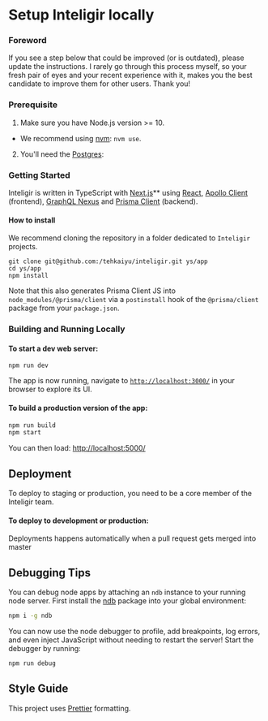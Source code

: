 # Setup Inteligir locally

### Foreword

If you see a step below that could be improved (or is outdated), please update the instructions. I rarely go through this process myself, so your fresh pair of eyes and your recent experience with it, makes you the best candidate to improve them for other users. Thank you!

### Prerequisite

1. Make sure you have Node.js version >= 10.

- We recommend using [nvm](https://github.com/creationix/nvm): `nvm use`.

2. You'll need the [Postgres](https://www.postgresql.org/):

### Getting Started

Inteligir is written in TypeScript with [Next.js](https://nextjs.org/)\*\* using [React](https://reactjs.org/), [Apollo Client](https://www.apollographql.com/docs/react/) (frontend), [GraphQL Nexus](https://nexus.js.org/) and [Prisma Client](https://github.com/prisma/prisma2/blob/master/docs/prisma-client-js/api.md) (backend).

#### How to install

We recommend cloning the repository in a folder dedicated to `Inteligir` projects.

```
git clone git@github.com:/tehkaiyu/inteligir.git ys/app
cd ys/app
npm install
```

Note that this also generates Prisma Client JS into `node_modules/@prisma/client` via a `postinstall` hook of the `@prisma/client` package from your `package.json`.

### Building and Running Locally

#### To start a dev web server:

```
npm run dev
```

The app is now running, navigate to [`http://localhost:3000/`](http://localhost:3000/) in your browser to explore its UI.

#### To build a production version of the app:

```bash
npm run build
npm start
```

You can then load: [http://localhost:5000/](http://localhost:5000/)

## Deployment

To deploy to staging or production, you need to be a core member of the Inteligir team.

#### To deploy to development or production:

Deployments happens automatically when a pull request gets merged into master

## Debugging Tips

You can debug node apps by attaching an `ndb` instance to your running node server. First install the
[ndb](https://www.npmjs.com/package/ndb) package into your global environment:

```bash
npm i -g ndb
```

You can now use the node debugger to profile, add breakpoints, log errors, and even inject JavaScript
without needing to restart the server! Start the debugger by running:

```bash
npm run debug
```

## Style Guide

This project uses [Prettier](https://prettier.io/) formatting.
